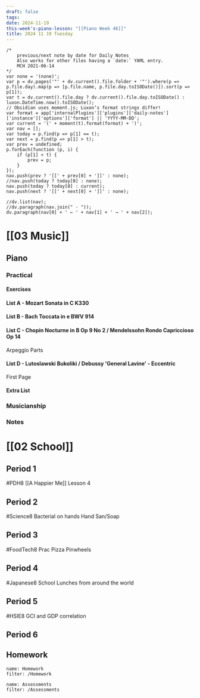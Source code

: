 ```yaml
---
draft: false
tags:
date: 2024-11-19
this-week's-piano-lesson: "[[Piano Week 46]]"
title: 2024 11 19 Tuesday
---
```

```dataviewjs
/*
    previous/next note by date for Daily Notes
    Also works for other files having a `date:` YAML entry.
    MCH 2021-06-14
*/
var none = '(none)';
var p = dv.pages('"' + dv.current().file.folder + '"').where(p => p.file.day).map(p => [p.file.name, p.file.day.toISODate()]).sort(p => p[1]);
var t = dv.current().file.day ? dv.current().file.day.toISODate() : luxon.DateTime.now().toISODate();
// Obsidian uses moment.js; Luxon’s format strings differ!
var format = app['internalPlugins']['plugins']['daily-notes']['instance']['options']['format'] || 'YYYY-MM-DD';
var current = '(' + moment(t).format(format) + ')';
var nav = [];
var today = p.find(p => p[1] == t);
var next = p.find(p => p[1] > t);
var prev = undefined;
p.forEach(function (p, i) {
    if (p[1] < t) {
        prev = p;
    }
});
nav.push(prev ? '[[' + prev[0] + ']]' : none);
//nav.push(today ? today[0] : none);
nav.push(today ? today[0] : current);
nav.push(next ? '[[' + next[0] + ']]' : none);

//dv.list(nav);
//dv.paragraph(nav.join(" · "));
dv.paragraph(nav[0] + ' ← ' + nav[1] + ' → ' + nav[2]);
``` 
# [[03 Music]]
## Piano
### Practical
#### Exercises

#### List A - Mozart Sonata in C K330

#### List B - Bach Toccata in e BWV 914

#### List C - Chopin Nocturne in B Op 9 No 2 / Mendelssohn Rondo Capriccioso Op 14
Arpeggio Parts

#### List D - Lutoslawski Bukoliki / Debussy 'General Lavine' - Eccentric
First Page
#### Extra List

### Musicianship

### Notes 


# [[02 School]]
## Period 1
#PDH8
[[A Happier Me]] Lesson 4
## Period 2
#Science8
Bacterial on hands Hand San/Soap
## Period 3
#FoodTech8 
Prac Pizza Pinwheels
## Period 4
#Japanese8 
School Lunches from around the world
## Period 5
#HSIE8 
GCI and GDP correlation 
## Period 6


## Homework
```todoist
name: Homework
filter: /Homework
``` 

```todoist
name: Assessments
filter: /Assessments
```